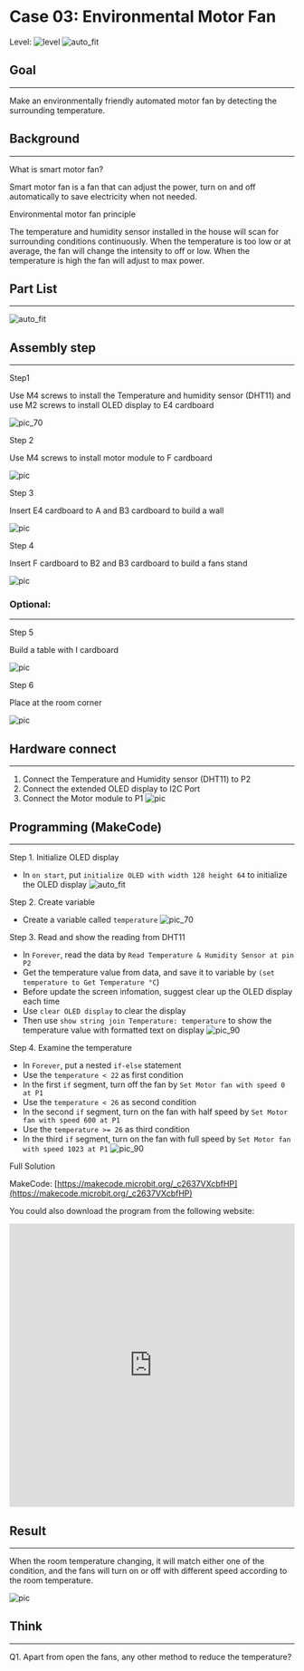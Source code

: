 # Case 03: Environmental Motor Fan

Level: ![level](images/level2.png)
![auto_fit](images/Case3/intro.png)<P>


## Goal
<HR>

Make an environmentally friendly automated motor fan by detecting the surrounding temperature.<BR><P>

## Background
<HR>

<span id="subtitle">What is smart motor fan?</span><P>
Smart motor fan is a fan that can adjust the power, turn on and off automatically to save electricity when not needed.<BR><P>

<span id="subtitle">Environmental motor fan principle</span><P>
The temperature and humidity sensor installed in the house will scan for surrounding conditions continuously. When the temperature is too low or at average, the fan will change the intensity to off or low. When the temperature is high the fan will adjust to max power.<BR><P>


## Part List
<HR>

![auto_fit](images/Case3/Case3_parts.png)<P>

## Assembly step
<HR>

<span id="subtitle">Step1</span><P>
Use M4 screws to install the Temperature and humidity sensor (DHT11) and use M2 screws to install OLED display to E4 cardboard<BR><P>
![pic_70](images/Case3/Case3_ass1.png)<P>
<span id="subtitle">Step 2</span><P>
Use M4 screws to install motor module to F cardboard
<BR><P>
![pic](images/Case3/Case3_ass2.png)<P>
<span id="subtitle">Step 3</span><P>
Insert E4 cardboard to A and B3 cardboard to build a wall
<BR><P>
![pic](images/Case3/Case3_ass3.png)<P>
<span id="subtitle">Step 4</span><P>
Insert F cardboard to B2 and B3 cardboard to build a fans stand
<BR><P>
![pic](images/Case3/Case3_ass4.png)<P>

<H3>Optional:</H3><P><HR>

<span id="subtitle">Step 5</span><P>
Build a table with I cardboard<BR><P>
![pic](images/Case3/Case3_ass5.png)<P>
<span id="subtitle">Step 6</span><P>
Place at the room corner<BR><P>
![pic](images/Case3/Case3_ass6.png)<P>
## Hardware connect
<HR>

1. Connect the Temperature and Humidity sensor (DHT11) to P2
2. Connect the extended OLED display to I2C Port 
3. Connect the Motor module to P1
![pic](images/Case3/Case3_hardware.png)<P>

## Programming (MakeCode)
<HR>

<span id="subtitle">Step 1. Initialize OLED display</span><P>
* In `on start`, put `initialize OLED with width 128 height 64` to initialize the OLED display
![auto_fit](images/Case3/Case3_p1.png)<P>

<span id="subtitle">Step 2. Create variable</span><P>
* Create a variable called `temperature`
![pic_70](images/Case3/Case3_p2.png)<P>

<span id="subtitle">Step 3. Read and show the reading from DHT11</span><P>
* In `Forever`, read the data by `Read Temperature & Humidity Sensor at pin P2`
* Get the temperature value from data, and save it to variable by `(set temperature to Get Temperature °C`)
* Before update the screen infomation, suggest clear up the OLED display each time
* Use `clear OLED display` to clear the display
* Then use `show string join Temperature: temperature` to show the temperature value with formatted text on display
![pic_90](images/Case3/Case3_p3.png)<P>

<span id="subtitle">Step 4. Examine the temperature</span><P>
* In `Forever`, put a nested `if-else` statement
* Use the `temperature < 22` as first condition
* In the first `if` segment, turn off the fan by `Set Motor fan with speed 0 at P1`
* Use the `temperature < 26` as second condition
* In the second `if` segment, turn on the fan with half speed by `Set Motor fan with speed 600 at P1`
* Use the `temperature >= 26` as third condition
* In the third `if` segment, turn on the fan with full speed by `Set Motor fan with speed 1023 at P1`
![pic_90](images/Case3/Case3_p4.png)<P>

<span id="subtitle">Full Solution<BR><P>
MakeCode: [https://makecode.microbit.org/_c2637VXcbfHP](https://makecode.microbit.org/_c2637VXcbfHP)<BR><P>
You could also download the program from the following website:<BR>
<iframe src="https://makecode.microbit.org/#pub:_c2637VXcbfHP" width="100%" height="500" frameborder="0"></iframe>


## Result
<HR>

When the room temperature changing, it will match either one of the condition, and the fans will turn on or off with different speed according to the room temperature.<BR><P>
![pic](images/Case3/Case3_result.gif)<P>

## Think
<HR>

Q1. Apart from open the fans, any other method to reduce the temperature?<BR><P>
